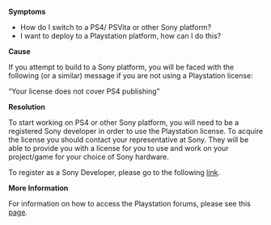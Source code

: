 

**Symptoms**


- How do I switch to a PS4/ PSVita or other Sony platform?
- I want to deploy to a Playstation platform, how can I do this?



**Cause**



If you attempt to build to a Sony platform, you will be faced with the following (or a similar) message if you are not using a Playstation license:



“Your license does not cover PS4 publishing"



**Resolution**



To start working on PS4 or other Sony platform, you will need to be a registered Sony developer in order to use the Playstation license. To acquire the license you should contact your representative at Sony. They will be able to provide you with a license for you to use and work on your project/game for your choice of Sony hardware.



To register as a Sony Developer, please go to the following [link](http://www.scedev.net/).



**More Information**



For information on how to access the Playstation forums, please see this [page](https://support.unity3d.com/hc/en-us/articles/205980935-How-can-I-access-the-Playstation-Forums-).

